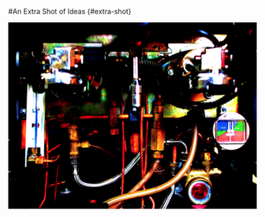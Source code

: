 
#An Extra Shot of Ideas {#extra-shot}

![The Intestines of an Espresso Machine](assets/images/intestines.jpg)